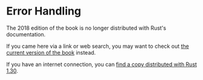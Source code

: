 # Error Handling

The 2018 edition of the book is no longer distributed with Rust's documentation.

If you came here via a link or web search, you may want to check out [the current
version of the book](../ch09-00-error-handling.html) instead.

If you have an internet connection, you can [find a copy distributed with
Rust
1.30](https://doc.rust-lang.org/1.30.0/book/2018-edition/ch09-00-error-handling.html).